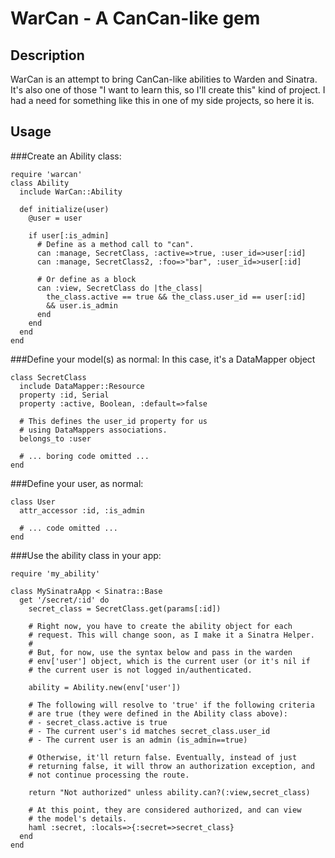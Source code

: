 # WarCan - A CanCan-like gem 

## Description
WarCan is an attempt to bring CanCan-like abilities to Warden and
Sinatra. It's also one of those "I want to learn this, so I'll create
this" kind of project. I had a need for something like this in one of my
side projects, so here it is.

## Usage

###Create an Ability class:

    require 'warcan'
    class Ability
      include WarCan::Ability

      def initialize(user)
        @user = user

        if user[:is_admin]
          # Define as a method call to "can". 
          can :manage, SecretClass, :active=>true, :user_id=>user[:id]
          can :manage, SecretClass2, :foo=>"bar", :user_id=>user[:id]

          # Or define as a block
          can :view, SecretClass do |the_class|
            the_class.active == true && the_class.user_id == user[:id]
            && user.is_admin 
          end
        end
      end
    end

###Define your model(s) as normal:
In this case, it's a DataMapper object

    class SecretClass
      include DataMapper::Resource
      property :id, Serial
      property :active, Boolean, :default=>false

      # This defines the user_id property for us
      # using DataMappers associations.
      belongs_to :user 

      # ... boring code omitted ...
    end

###Define your user, as normal:

    class User
      attr_accessor :id, :is_admin
      
      # ... code omitted ...
    end

###Use the ability class in your app:

    require 'my_ability'

    class MySinatraApp < Sinatra::Base
      get '/secret/:id' do
        secret_class = SecretClass.get(params[:id])

        # Right now, you have to create the ability object for each
        # request. This will change soon, as I make it a Sinatra Helper.
        # 
        # But, for now, use the syntax below and pass in the warden
        # env['user'] object, which is the current user (or it's nil if
        # the current user is not logged in/authenticated.

        ability = Ability.new(env['user'])  

        # The following will resolve to 'true' if the following criteria
        # are true (they were defined in the Ability class above):
        # - secret_class.active is true 
        # - The current user's id matches secret_class.user_id
        # - The current user is an admin (is_admin==true)

        # Otherwise, it'll return false. Eventually, instead of just
        # returning false, it will throw an authorization exception, and
        # not continue processing the route.

        return "Not authorized" unless ability.can?(:view,secret_class) 

        # At this point, they are considered authorized, and can view
        # the model's details.
        haml :secret, :locals=>{:secret=>secret_class}
      end
    end
